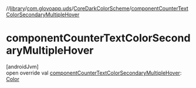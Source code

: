 //[library](../../../index.md)/[com.glovoapp.uds](../index.md)/[CoreDarkColorScheme](index.md)/[componentCounterTextColorSecondaryMultipleHover](component-counter-text-color-secondary-multiple-hover.md)

# componentCounterTextColorSecondaryMultipleHover

[androidJvm]\
open override val [componentCounterTextColorSecondaryMultipleHover](component-counter-text-color-secondary-multiple-hover.md): [Color](https://developer.android.com/reference/kotlin/androidx/compose/ui/graphics/Color.html)
